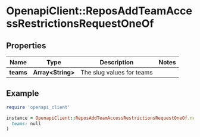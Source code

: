 # OpenapiClient::ReposAddTeamAccessRestrictionsRequestOneOf

## Properties

| Name | Type | Description | Notes |
| ---- | ---- | ----------- | ----- |
| **teams** | **Array&lt;String&gt;** | The slug values for teams |  |

## Example

```ruby
require 'openapi_client'

instance = OpenapiClient::ReposAddTeamAccessRestrictionsRequestOneOf.new(
  teams: null
)
```


